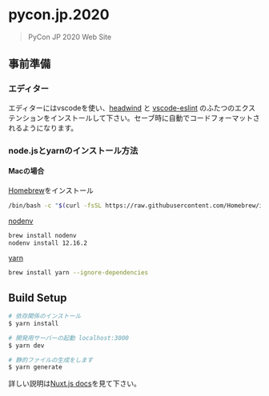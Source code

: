 # pycon.jp.2020

> PyCon JP 2020 Web Site

## 事前準備

### エディター

エディターにはvscodeを使い、[headwind](https://marketplace.visualstudio.com/items?itemName=heybourn.headwind)
と
[vscode-eslint](https://marketplace.visualstudio.com/items?itemName=dbaeumer.vscode-eslint)
のふたつのエクステンションをインストールして下さい。セーブ時に自動でコードフォーマットされるようになります。

### node.jsとyarnのインストール方法

#### Macの場合

[Homebrew](https://brew.sh/index_ja)をインストール

```bash
/bin/bash -c "$(curl -fsSL https://raw.githubusercontent.com/Homebrew/install/master/install.sh)"
```

[nodenv](https://github.com/nodenv/nodenv)

```bash
brew install nodenv
nodenv install 12.16.2
```

[yarn](https://classic.yarnpkg.com/ja/docs/install/#mac-stable)

```bash
brew install yarn --ignore-dependencies
```

## Build Setup

```bash
# 依存関係のインストール
$ yarn install

# 開発用サーバーの起動 localhost:3000
$ yarn dev

# 静的ファイルの生成をします
$ yarn generate
```

詳しい説明は[Nuxt.js docs](https://ja.nuxtjs.org)を見て下さい。
